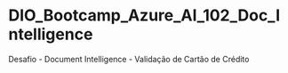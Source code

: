 # DIO_Bootcamp_Azure_AI_102_Doc_Intelligence
Desafio - Document Intelligence - Validação de Cartão de Crédito
